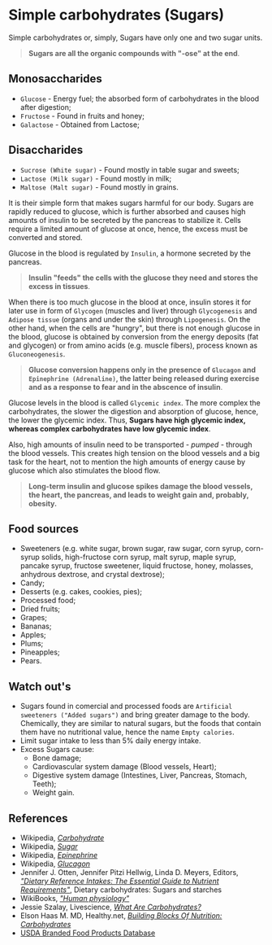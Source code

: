 # Simple carbohydrates (Sugars)
Simple carbohydrates or, simply, Sugars have only one and two sugar units. 

> __Sugars are all the organic compounds with "-ose" at the end__.

## Monosaccharides
- `Glucose` - Energy fuel; the absorbed form of carbohydrates in the blood after digestion;
- `Fructose` - Found in fruits and honey;
- `Galactose` - Obtained from Lactose;

## Disaccharides
- `Sucrose (White sugar)` - Found mostly in table sugar and sweets;
- `Lactose (Milk sugar)` - Found mostly in milk;
- `Maltose (Malt sugar)` - Found mostly in grains.

It is their simple form that makes sugars harmful for our body. Sugars are rapidly reduced to glucose, which is further absorbed and causes high amounts of insulin to be secreted by the pancreas to stabilize it. Cells require a limited amount of glucose at once, hence, the excess must be converted and stored. 

Glucose in the blood is regulated by `Insulin`, a hormone secreted by the pancreas.

> __Insulin "feeds" the cells with the glucose they need and stores the excess in tissues__.

When there is too much glucose in the blood at once, insulin stores it for later use in form of `Glycogen` (muscles and liver) through `Glycogenesis` and `Adipose tissue` (organs and under the skin) through `Lipogenesis`. On the other hand, when the cells are "hungry", but there is not enough glucose in the blood, glucose is obtained by conversion from the energy deposits (fat and glycogen) or from amino acids (e.g. muscle fibers), process known as `Gluconeogenesis`.

> __Glucose conversion happens only in the presence of `Glucagon` and `Epinephrine (Adrenaline)`, the latter being released during exercise and as a response to fear and in the abscence of insulin__.

Glucose levels in the blood is called `Glycemic index`. The more complex the carbohydrates, the slower the digestion and absorption of glucose, hence, the lower the glycemic index. Thus, __Sugars have high glycemic index, whereas complex carbohydrates have low glycemic index__.

Also, high amounts of insulin need to be transported - _pumped_ - through the blood vessels. This creates high tension on the blood vessels and a big task for the heart, not to mention the high amounts of energy cause by glucose which also stimulates the blood flow.

> __Long-term insulin and glucose spikes damage the blood vessels, the heart, the pancreas, and leads to weight gain and, probably, obesity.__

## Food sources
- Sweeteners (e.g. white sugar, brown sugar, raw sugar, corn syrup, corn-syrup solids, high-fructose corn syrup, malt syrup, maple syrup, pancake syrup, fructose sweetener, liquid fructose, honey, molasses, anhydrous dextrose, and crystal dextrose);
- Candy;
- Desserts (e.g. cakes, cookies, pies);
- Processed food;
- Dried fruits;
- Grapes;
- Bananas;
- Apples;
- Plums;
- Pineapples;
- Pears.

## Watch out's
- Sugars found in comercial and processed foods are `Artificial sweeteners ("Added sugars")` and bring greater damage to the body. Chemically, they are similar to natural sugars, but the foods that contain them have no nutritional value, hence the name `Empty calories`.
- Limit sugar intake to less than 5% daily energy intake.
- Excess Sugars cause:
    - Bone damage;
    - Cardiovascular system damage (Blood vessels, Heart);
    - Digestive system damage (Intestines, Liver, Pancreas, Stomach, Teeth);
    - Weight gain.

## References
- Wikipedia, [_Carbohydrate_](https://en.wikipedia.org/wiki/Carbohydrate)
- Wikipedia, [_Sugar_](https://en.wikipedia.org/wiki/Sugar)
- Wikipedia, [_Epinephrine_](https://en.wikipedia.org/wiki/Epinephrine)
- Wikipedia, [_Glucagon_](https://en.wikipedia.org/wiki/Glucagon)
- Jennifer J. Otten, Jennifer Pitzi Hellwig, Linda D. Meyers, Editors, [_"Dietary Reference Intakes: The Essential Guide to Nutrient Requirements"_](https://www.amazon.com/Dietary-Reference-Intakes-Essential-Requirements/dp/0309157420), Dietary carbohydrates: Sugars and starches
- WikiBooks, [_"Human physiology"_](https://en.wikibooks.org/wiki/Human_Physiology/Nutrition#Carbohydrates)
- Jessie Szalay, Livescience, [_What Are Carbohydrates?_](http://www.livescience.com/51976-carbohydrates.html)
- Elson Haas M. MD, Healthy.net, [_Building Blocks Of Nutrition: Carbohydrates_](http://www.healthy.net/Health/Article/Carbohydrates/2100/1)
- [USDA Branded Food Products Database](https://ndb.nal.usda.gov/ndb/nutrients/report/nutrientsfrm?max=1000&offset=0&totCount=0&nutrient1=269&nutrient2=&nutrient3=&subset=0&sort=c&measureby=g)